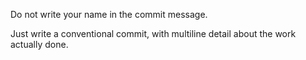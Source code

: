 Do not write your name in the commit message.

Just write a conventional commit, with multiline detail about the work actually done.
